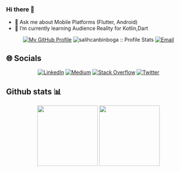 ### Hi there 👋

- 💬 Ask me about Mobile Platforms (Flutter, Android)
- 🌱 I’m currently learning Audience Reality for Kotlin,Dart


<p align="center">
<a target="_blank" href="https://github.com/salihcanbinboga"><img alt="My GitHub Profile" src="https://img.shields.io/github/followers/salihcanbinboga?label=FOLLOW&style=flat"></a>
<img src="https://komarev.com/ghpvc/?username=salihcanbinboga&color=orange" alt="salihcanbinboga :: Profile Stats"></a>
<a href="mailto:salihcanbinboga@gmail.com" target="_blank"><img alt="Email" src="https://img.shields.io/badge/Email-salihcanbinboga@gmail.com-yellowgreen?style=flat&logo=gmail"></a>
</p>

## 🌐 Socials

<p align="center">
    <a href="https://linkedin.com/in/salihcanbinboga"><img src="https://img.shields.io/badge/LinkedIn-%230077B5.svg?logo=linkedin&logoColor=white" alt="LinkedIn"></a>
    <a href="https://medium.com/@salihcanbinboga"><img src="https://img.shields.io/badge/Medium-12100E?logo=medium&logoColor=white" alt="Medium"></a>
    <a href="https://stackoverflow.com/users/13109852/salih-can"><img src="https://img.shields.io/badge/-Stackoverflow-FE7A16?logo=stack-overflow&logoColor=white" alt="Stack Overflow"></a>
    <a href="https://twitter.com/salihcanbinboga"><img src="https://img.shields.io/badge/Twitter-%231DA1F2.svg?logo=Twitter&logoColor=white" alt="Twitter"></a>
</p>

## Github stats :bar_chart:
<p align="center">
  <img height="165" src="https://github-readme-stats.vercel.app/api?username=salihcanbinboga&theme=tokyonight&hide_border=false&include_all_commits=true&count_private=true" />
  <img height="165" src="https://github-readme-streak-stats.herokuapp.com/?user=salihcanbinboga&theme=tokyonight&hide_border=false" />
</p>

